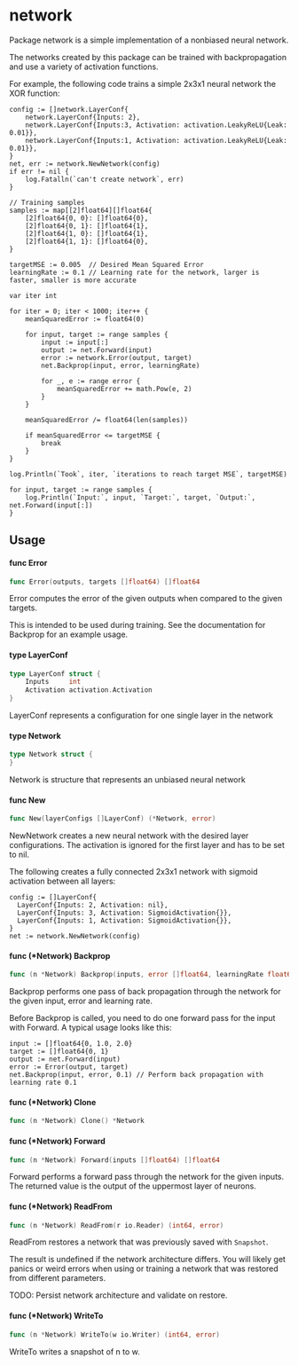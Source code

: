 # network
Package network is a simple implementation of a nonbiased neural network.

The networks created by this package can be trained with backpropagation and use
a variety of activation functions.

For example, the following code trains a simple 2x3x1 neural network the XOR
function:

    config := []network.LayerConf{
    	network.LayerConf{Inputs: 2},
    	network.LayerConf{Inputs:3, Activation: activation.LeakyReLU{Leak: 0.01}},
    	network.LayerConf{Inputs:1, Activation: activation.LeakyReLU{Leak: 0.01}},
    }
    net, err := network.NewNetwork(config)
    if err != nil {
    	log.Fatalln(`can't create network`, err)
    }

    // Training samples
    samples := map[[2]float64][]float64{
    	[2]float64{0, 0}: []float64{0},
    	[2]float64{0, 1}: []float64{1},
    	[2]float64{1, 0}: []float64{1},
    	[2]float64{1, 1}: []float64{0},
    }

    targetMSE := 0.005  // Desired Mean Squared Error
    learningRate := 0.1 // Learning rate for the network, larger is faster, smaller is more accurate

    var iter int

    for iter = 0; iter < 1000; iter++ {
    	meanSquaredError := float64(0)

    	for input, target := range samples {
    		input := input[:]
    		output := net.Forward(input)
    		error := network.Error(output, target)
    		net.Backprop(input, error, learningRate)

    		for _, e := range error {
    			meanSquaredError += math.Pow(e, 2)
    		}
    	}

    	meanSquaredError /= float64(len(samples))

    	if meanSquaredError <= targetMSE {
    		break
    	}
    }

    log.Println(`Took`, iter, `iterations to reach target MSE`, targetMSE)

    for input, target := range samples {
    	log.Println(`Input:`, input, `Target:`, target, `Output:`, net.Forward(input[:])
    }

## Usage

#### func  Error

```go
func Error(outputs, targets []float64) []float64
```
Error computes the error of the given outputs when compared to the given
targets.

This is intended to be used during training. See the documentation for Backprop
for an example usage.

#### type LayerConf

```go
type LayerConf struct {
	Inputs     int
	Activation activation.Activation
}
```

LayerConf represents a configuration for one single layer in the network

#### type Network

```go
type Network struct {
}
```

Network is structure that represents an unbiased neural network

#### func  New

```go
func New(layerConfigs []LayerConf) (*Network, error)
```
NewNetwork creates a new neural network with the desired layer configurations.
The activation is ignored for the first layer and has to be set to nil.

The following creates a fully connected 2x3x1 network with sigmoid activation
between all layers:

    config := []LayerConf{
      LayerConf{Inputs: 2, Activation: nil},
      LayerConf{Inputs: 3, Activation: SigmoidActivation{}},
      LayerConf{Inputs: 1, Activation: SigmoidActivation{}},
    }
    net := network.NewNetwork(config)

#### func (*Network) Backprop

```go
func (n *Network) Backprop(inputs, error []float64, learningRate float64)
```
Backprop performs one pass of back propagation through the network for the given
input, error and learning rate.

Before Backprop is called, you need to do one forward pass for the input with
Forward. A typical usage looks like this:

    input := []float64{0, 1.0, 2.0}
    target := []float64{0, 1}
    output := net.Forward(input)
    error := Error(output, target)
    net.Backprop(input, error, 0.1) // Perform back propagation with learning rate 0.1

#### func (*Network) Clone

```go
func (n *Network) Clone() *Network
```

#### func (*Network) Forward

```go
func (n *Network) Forward(inputs []float64) []float64
```
Forward performs a forward pass through the network for the given inputs. The
returned value is the output of the uppermost layer of neurons.

#### func (*Network) ReadFrom

```go
func (n *Network) ReadFrom(r io.Reader) (int64, error)
```
ReadFrom restores a network that was previously saved with `Snapshot`.

The result is undefined if the network architecture differs. You will likely get
panics or weird errors when using or training a network that was restored from
different parameters.

TODO: Persist network architecture and validate on restore.

#### func (*Network) WriteTo

```go
func (n *Network) WriteTo(w io.Writer) (int64, error)
```
WriteTo writes a snapshot of n to w.
